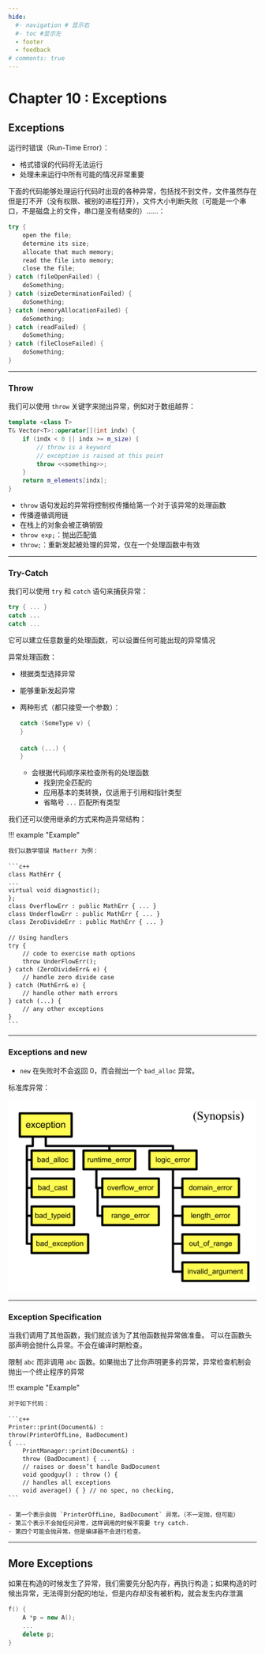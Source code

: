 ```yaml
---
hide:
  #- navigation # 显示右
  #- toc #显示左
  - footer
  - feedback
# comments: true
--- 
```


# Chapter 10 : Exceptions

## Exceptions

运行时错误（Run-Time Error）：

- 格式错误的代码将无法运行
- 处理未来运行中所有可能的情况非常重要

下面的代码能够处理运行代码时出现的各种异常，包括找不到文件，文件虽然存在但是打不开（没有权限、被别的进程打开），文件大小判断失败（可能是一个串口，不是磁盘上的文件，串口是没有结束的）……：

```c++
try {
    open the file;
    determine its size;
    allocate that much memory;
    read the file into memory;
    close the file;
} catch (fileOpenFailed) {
    doSomething;
} catch (sizeDeterminationFailed) {
    doSomething;
} catch (memoryAllocationFailed) {
    doSomething;
} catch (readFailed) {
    doSomething;
} catch (fileCloseFailed) {
    doSomething;
}
```
***
### Throw

我们可以使用 `throw` 关键字来抛出异常，例如对于数组越界：

```c++
template <class T>
T& Vector<T>::operator[](int indx) {
    if (indx < 0 || indx >= m_size) {
        // throw is a keyword
        // exception is raised at this point
        throw <<something>>;
    }
    return m_elements[indx];
}
```

- `throw` 语句发起的异常将控制权传播给第一个对于该异常的处理函数
- 传播遵循调用链
- 在栈上的对象会被正确销毁
- `throw exp;`：抛出匹配值
- `throw;`：重新发起被处理的异常，仅在一个处理函数中有效
***
### Try-Catch

我们可以使用 `try` 和 `catch` 语句来捕获异常：

```c++
try { ... }
catch ...
catch ...
```

它可以建立任意数量的处理函数，可以设置任何可能出现的异常情况

异常处理函数：

- 根据类型选择异常
- 能够重新发起异常
- 两种形式（都只接受一个参数）：
	
	```c++
	catch (SomeType v) {
	}
	
	catch (...) {
	}
	```
	
	- 会根据代码顺序来检查所有的处理函数
	    - 找到完全匹配的
	    - 应用基本的类转换，仅适用于引用和指针类型
	    - 省略号 `...` 匹配所有类型

我们还可以使用继承的方式来构造异常结构：

!!! example "Example"

	我们以数学错误 Matherr 为例：
	
	```c++
	class MathErr {
    ...
    virtual void diagnostic();
	};
	class OverflowErr : public MathErr { ... }
	class UnderflowErr : public MathErr { ... }
	class ZeroDivideErr : public MathErr { ... }
	
	// Using handlers
	try {
	    // code to exercise math options
	    throw UnderFlowErr();
	} catch (ZeroDivideErr& e) {
	    // handle zero divide case
	} catch (MathErr& e) {
	    // handle other math errors
	} catch (...) {
	    // any other exceptions
	}
	```
***
### Exceptions and new

- `new` 在失败时不会返回 0，而会抛出一个 `bad_alloc` 异常。

标准库异常：

![](../../../assets/Pasted%20image%2020250512140921.png)
***
### Exception Specification

当我们调用了其他函数，我们就应该为了其他函数抛异常做准备。 可以在函数头部声明会抛什么异常。不会在编译时期检查。

限制 `abc` 而非调用 `abc` 函数。如果抛出了比你声明更多的异常，异常检查机制会抛出一个终止程序的异常

!!! example "Example"

	对于如下代码：
	
	```c++
	Printer::print(Document&) :
	throw(PrinterOffLine, BadDocument) 
	{ ... 
		PrintManager::print(Document&) : 
		throw (BadDocument) { ... 
		// raises or doesn’t handle BadDocument 
		void goodguy() : throw () { 
		// handles all exceptions 
		void average() { } // no spec, no checking,
	```
	
	- 第一个表示会抛 `PrinterOffLine, BadDocument` 异常。（不一定抛，但可能）
	- 第三个表示不会抛任何异常，这样调用的时候不需要 try catch.
	- 第四个可能会抛异常，但是编译器不会进行检查。
***
## More Exceptions

如果在构造的时候发生了异常，我们需要先分配内存，再执行构造；如果构造的时候出异常，无法得到分配的地址，但是内存却没有被析构，就会发生内存泄漏

```c++
f() { 
	A *p = new A(); 
	... 
	delete p; 
}
```



